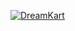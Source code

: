 [![DreamKart](https://i.ytimg.com/an_webp/THkZsXo-3DI/mqdefault_6s.webp?du=3000&sqp=COK6tIgG&rs=AOn4CLAg9sBqH4f1zLI_x3yDN26z-tfHdA)](https://www.youtube.com/watch?v=THkZsXo-3DI)

